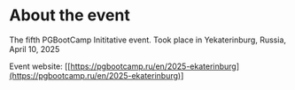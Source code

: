 # About the event
The fifth PGBootCamp Inititative event.
Took place in Yekaterinburg, Russia, April 10, 2025

Event website: [[https://pgbootcamp.ru/en/2025-ekaterinburg](https://pgbootcamp.ru/en/2025-ekaterinburg)]

